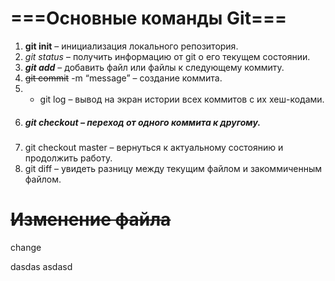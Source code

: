 # ===**Основные команды Git**===
1. __git init__ – инициализация локального репозитория.
2. *git status* – получить информацию от git о его текущем состоянии.
3. ***git add*** – добавить файл или файлы к следующему коммиту.
4. ~~git commit~~ -m “message” – создание коммита.
5. * git log – вывод на экран истории всех коммитов с их хеш-кодами.
6. ##### git checkout – переход от одного коммита к другому.
7. git checkout master – вернуться к актуальному состоянию и продолжить работу.
8. git diff – увидеть разницу между текущим файлом и закоммиченным файлом.

# ~~Изменение файла~~
change

dasdas
asdasd